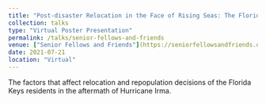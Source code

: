```yaml
---
title: "Post-disaster Relocation in the Face of Rising Seas: The Florida Keys after Hurricane Irma"
collection: talks
type: "Virtual Poster Presentation"
permalink: /talks/senior-fellows-and-friends
venue: ["Senior Fellows and Friends"](https://seniorfellowsandfriends.org/events/)
date: 2021-07-21
location: "Virtual"
---
```

The factors that affect relocation and repopulation decisions of the Florida Keys residents in the aftermath of Hurricane Irma.

